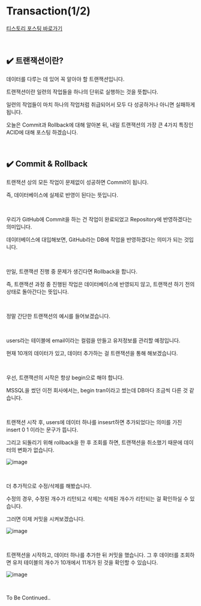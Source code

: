 # Transaction(1/2)

[티스토리 포스팅 바로가기](https://kyleeee.tistory.com/entry/TIL8-Transaction12)

<br>

## ✔️ 트랜잭션이란?


데이터를 다루는 데 있어 꼭 알아야 할 트랜잭션입니다.

트랜잭션이란 일련의 작업들을 하나의 단위로 실행하는 것을 뜻합니다.

일련의 작업들이 마치 하나의 작업처럼 취급되어서 모두 다 성공하거나 아니면 실패하게 됩니다.



오늘은 Commit과 Rollback에 대해 알아본 뒤, 내일 트랜잭션의 가장 큰 4가지 특징인 ACID에 대해 포스팅 하겠습니다.

<br>


## ✔️ Commit & Rollback

트랜잭션 상의 모든 작업이 문제없이 성공하면 Commit이 됩니다.

즉, 데이터베이스에 실제로 반영이 된다는 뜻입니다.

<br>

우리가 GitHub에 Commit을 하는 건 작업이 완료되었고 Repository에 반영하겠다는 의미입니다.

데이터베이스에 대입해보면, GitHub라는 DB에 작업을 반영하겠다는 의미가 되는 것입니다.

<br>

만일, 트랜잭션 진행 중 문제가 생긴다면 Rollback을 합니다.

즉, 트랜잭션 과정 중 진행된 작업은 데이터베이스에 반영되지 않고, 트랜잭션 하기 전의 상태로 돌아간다는 뜻입니다.

<br>

정말 간단한 트랜잭션의 예시를 들어보겠습니다.

<br>

users라는 테이블에 email이라는 컬럼을 만들고 유저정보를 관리할 예정입니다.

현재 10개의 데이터가 있고, 데이터 추가하는 걸 트랜잭션을 통해 해보겠습니다.

<br>

우선, 트랜잭션의 시작은 항상 begin으로 해야 합니다.

MSSQL을 썼던 이전 회사에서는, begin tran이라고 썼는데 DB마다 조금씩 다른 것 같습니다.

<br>

트랜잭션 시작 후, users에 데이터 하나를 insesrt하면 추가되었다는 의미를 가진 insert 0 1 이라는 문구가 뜹니다.

그리고 되돌리기 위해 rollback을 한 후 조회를 하면, 트랜잭션을 취소했기 때문에 데이터의 변화가 없습니다.



![image](https://user-images.githubusercontent.com/88086271/155321803-25a5d9b3-f9ef-4469-bbd5-ea0e42174ec3.png)

<br>




더 추가적으로 수정/삭제를 해봤습니다.

수정의 경우, 수정된 개수가 리턴되고 삭제는 삭제된 개수가 리턴되는 걸 확인하실 수 있습니다.

그러면 이제 커밋을 시켜보겠습니다.


![image](https://user-images.githubusercontent.com/88086271/155321859-33fa46e4-dac5-4981-95e7-028d1c5d4bd6.png)


<br>



트랜잭션을 시작하고, 데이터 하나를 추가한 뒤 커밋을 했습니다. 그 후 데이터를 조회하면 유저 테이블의 개수가 10개에서 11개가 된 것을 확인할 수 있습니다.

![image](https://user-images.githubusercontent.com/88086271/155321897-5d25d975-b15e-489b-a2db-85bff2890328.png)


<br>



To Be Continued..
